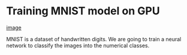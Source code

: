 
# Training MNIST model on GPU

[image](https://github.com/user-attachments/assets/bd5a14d6-821a-40ac-b425-79f8b557b4b4)


MNIST is a dataset of handwritten digits. We are going to train a neural network to classify the images into the numerical classes.

